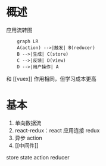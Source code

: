 # 概述
应用流转图
```mermaid
	graph LR
	A(action) -->|触发| B(reducer)
	B -->|生成| C(store)
	C -->|反馈| D(view)
	D -->|用户操作| A
```
和 [[vuex]] 作用相同，但学习成本更高
# 基本
1. 单向数据流
2. react-redux：react 应用连接 redux
3. 异步 action
4. [[中间件]] 

store
state
action
reducer